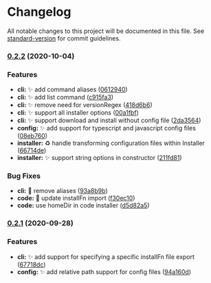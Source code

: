 # Changelog

All notable changes to this project will be documented in this file. See [standard-version](https://github.com/conventional-changelog/standard-version) for commit guidelines.

### [0.2.2](https://github.com/han-tyumi/tools/compare/0.2.1...0.2.2) (2020-10-04)


### Features

* **cli:** :sparkles: add command aliases ([0612940](https://github.com/han-tyumi/tools/commit/0612940864e7a34f39fc4d3262381354b26f662c))
* **cli:** :sparkles: add list command ([c915fa3](https://github.com/han-tyumi/tools/commit/c915fa352a052ab7e3cc069561c9b9feb60e341d))
* **cli:** :sparkles: remove need for versionRegex ([418d6b6](https://github.com/han-tyumi/tools/commit/418d6b66128b39bef61f80b9b94f008cbf8485d6))
* **cli:** :sparkles: support all installer options ([00a1fbf](https://github.com/han-tyumi/tools/commit/00a1fbfb6c88490b08f58b63860a175efcb1604e))
* **cli:** :sparkles: support download and install without config file ([2da3564](https://github.com/han-tyumi/tools/commit/2da356405eefea4b347742e815f8b6717007d163))
* **config:** :sparkles: add support for typescript and javascript config files ([08eb760](https://github.com/han-tyumi/tools/commit/08eb7601913d1f08b36498d079c146bd34c6cdf2))
* **installer:** :recycle: handle transforming configuration files within Installer ([66714de](https://github.com/han-tyumi/tools/commit/66714de53cb2e0585a390e7c623875b4acb41439))
* **installer:** :sparkles: support string options in constructor ([211fd81](https://github.com/han-tyumi/tools/commit/211fd819e2fd6fddeb7ffbfa29630fbba3fe32c5))


### Bug Fixes

* **cli:** :bug: remove aliases ([93a8b9b](https://github.com/han-tyumi/tools/commit/93a8b9b1c54de9c403f0ffce8a7d04635b347cdb))
* **code:** :bug: update installFn import ([f30ec10](https://github.com/han-tyumi/tools/commit/f30ec105b3b6523bb7a90461dd2c5fd89b4ad57c))
* **code:** use homeDir in code installer ([d5d82a5](https://github.com/han-tyumi/tools/commit/d5d82a5f4d10bb31fa19c51a429ed1e07b8f03f1))

### [0.2.1](https://github.com/han-tyumi/tools/compare/0.2.0...0.2.1) (2020-09-28)


### Features

* **cli:** :sparkles: add support for specifying a specific installFn file export ([67718dc](https://github.com/han-tyumi/tools/commit/67718dc7ac5a0e9e4669fd4522c703030d57e0d8))
* **config:** :sparkles: add relative path support for config files ([94a160d](https://github.com/han-tyumi/tools/commit/94a160d1c819653f95256684793fd747077b0e69))
